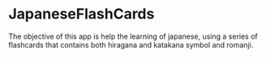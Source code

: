 # JapaneseFlashCards

The objective of this app is help the learning of japanese, using a series of flashcards that
contains both hiragana and katakana symbol and romanji.
